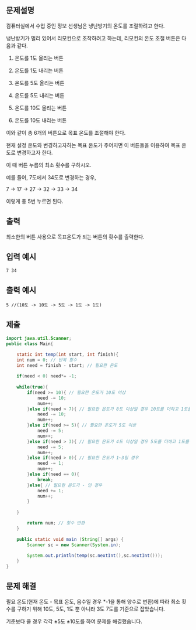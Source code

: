 ## 문제설명
컴퓨터실에서 수업 중인 정보 선생님은 냉난방기의 온도를 조절하려고 한다.

냉난방기가 멀리 있어서 리모컨으로 조작하려고 하는데, 리모컨의 온도 조절 버튼은 다음과 같다.

1) 온도를 1도 올리는 버튼

2) 온도를 1도 내리는 버튼

3) 온도를 5도 올리는 버튼

4) 온도를 5도 내리는 버튼

5) 온도를 10도 올리는 버튼

6) 온도를 10도 내리는 버튼

이와 같이 총 6개의 버튼으로 목표 온도를 조절해야 한다.

현재 설정 온도와 변경하고자하는 목표 온도가 주어지면 이 버튼들을 이용하여 목표 온도로 변경하고자 한다.

이 때 버튼 누름의 최소 횟수를 구하시오.

예를 들어, 7도에서 34도로 변경하는 경우,

7 -> 17 -> 27 -> 32 -> 33 -> 34

이렇게 총 5번 누르면 된다.

## 출력
최소한의 버튼 사용으로 목표온도가 되는 버튼의 횟수를 출력한다.

## 입력 예시
```
7 34
```

## 출력 예시
```
5 //(10도 -> 10도 -> 5도 -> 1도 -> 1도)
```

## 제출
```java
import java.util.Scanner;
public class Main{

    static int temp(int start, int finish){
    int num = 0; // 반복 횟수
    int need = finish - start; // 필요한 온도
    
    if(need < 0) need*= -1;
    
    while(true){
        if(need >= 10){ // 필요한 온도가 10도 이상
            need -= 10;
            num++;
        }else if(need > 7){ // 필요한 온도가 8도 이상일 경우 10도를 더하고 1도를 빼는것이 최소횟수
            need -= 10;
            num++;
        }else if(need >= 5){ // 필요한 온도가 5도 이상
            need -= 5;
            num++;
        }else if(need > 3){ // 필요한 온도가 4도 이상일 경우 5도를 더하고 1도를 빼는것이 최소횟수
            need -= 5;
            num++;
        }else if(need > 0){ // 필요한 온도가 1~3일 경우
            need -= 1;
            num++;
        }else if(need == 0){ 
            break;
        }else{ // 필요한 온도가 - 인 경우
            need += 1;
            num++;
        }
        
    }

        return num; // 횟수 반환
    }
    
    public static void main (String[] args) {
        Scanner sc = new Scanner(System.in);
        
        System.out.println(temp(sc.nextInt(),sc.nextInt()));
    }
}
```
## 문제 해결
필요 온도(현재 온도 - 목표 온도, 음수일 경우 *-1을 통해 양수로 변환)에 따라 최소 횟수를 구하기 위해 10도, 5도, 1도 뿐 아니라 3도 7도를 기준으로 잡았습니다.

기준보다 클 경우 각각 ±5도 ±10도를 하여 문제를 해결했습니다.
